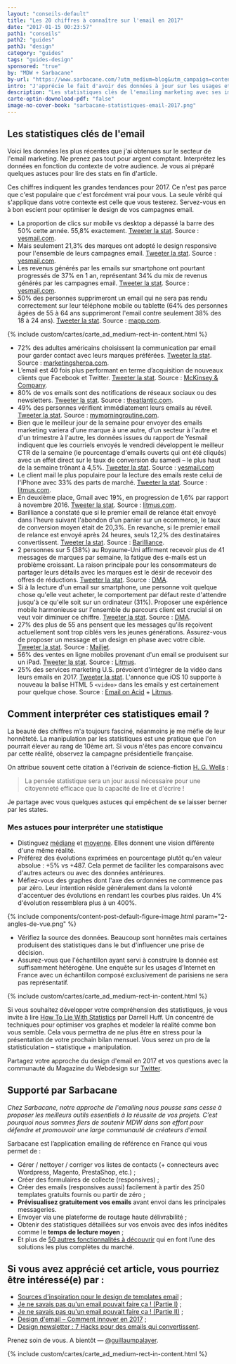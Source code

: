 ```yaml
---
layout: "conseils-default"
title: "Les 20 chiffres à connaître sur l'email en 2017"
date: "2017-01-15 00:23:57"
path1: "conseils"
path2: "guides"
path3: "design"
category: "guides"
tags: "guides-design"
sponsored: "true"
by: "MDW + Sarbacane"
by-url: "https://www.sarbacane.com/?utm_medium=blog&utm_campaign=content&utm_source=magazineduwebdesign"
intro: "J'apprécie le fait d'avoir des données à jour sur les usages et les performances de l'email. Cela permet de prendre des décisions plus judicieuses pour optimiser leur design. Néanmoins, les statistiques sur l'email sont souvent obsolètes. Afin de [designer des templates email](http://www.magazineduwebdesign.com/conseils/guides/design-newsletter-7-hacks-pour-des-emails-qui-convertissent/) plus en phase avec les usages de mon audience, j'ai parcouru une centaine de sources pour disposer des derniers chiffres sur l'email en 2017."
description: "Les statistiques clés de l'emailing marketing avec ses implications sur le design et le développement des templates email."
carte-optin-downoload-pdf: "false"
image-no-cover-book: "sarbacane-statistiques-email-2017.png"
---
```


## Les statistiques clés de l'email

Voici les données les plus récentes que j'ai obtenues sur le secteur de l'email marketing. Ne prenez pas tout pour argent comptant. Interprétez les données en fonction du contexte de votre audience. Je vous ai préparé quelques astuces pour lire des stats en fin d'article.

Ces chiffres indiquent les grandes tendances pour 2017. Ce n'est pas parce que c'est populaire que c'est forcément vrai pour vous. La seule vérité qui s'applique dans votre contexte est celle que vous testerez. Servez-vous en à bon escient pour optimiser le design de vos campagnes email.

- La proportion de clics sur mobile vs desktop a dépassé la barre des 50% cette année. 55,8% exactement. <a class="twitter" href="https://twitter.com/share?url=http://www.magazineduwebdesign.com/conseils/guides/statistiques-email-2017/&text={{ 'La proportion de clics sur mobile vs desktop a dépassé la barre des 55% cette année.' | cgi_escape }}&via=MagDuWebdesign" target="blank">Tweeter la stat</a>. Source : [yesmail.com](http://www.yesmail.com/resources/benchmarks/email-benchmark-report-q3-2016-mind-gap).
- Mais seulement 21,3% des marques ont adopté le design responsive pour l'ensemble de leurs campagnes email. <a class="twitter" href="https://twitter.com/share?url=http://www.magazineduwebdesign.com/conseils/guides/statistiques-email-2017/&text={{ 'Seulement 21,3% des marques ont adopté le design responsive pour l’ensemble de leurs emails.' | cgi_escape }}&via=MagDuWebdesign" target="blank">Tweeter la stat</a>. Source : [yesmail.com](http://www.yesmail.com/resources/benchmarks/email-benchmark-report-q3-2016-mind-gap).
- Les revenus générés par les emails sur smartphone ont pourtant progressés de 37% en 1 an, représentant 34% du mix de revenus générés par les campagnes email. <a class="twitter" href="https://twitter.com/share?url=http://www.magazineduwebdesign.com/conseils/guides/statistiques-email-2017/&text={{ 'Revenus générés par les emails sur mobile : +37% en 1 an.' | cgi_escape }}&via=MagDuWebdesign" target="blank">Tweeter la stat</a>. Source : [yesmail.com](http://www.yesmail.com/resources/benchmarks/email-benchmark-report-q3-2016-mind-gap).
- 50% des personnes supprimeront un email qui ne sera pas rendu correctement sur leur téléphone mobile ou tablette (64% des personnes âgées de 55 à 64 ans supprimeront l'email contre seulement 38% des 18 à 24 ans). <a class="twitter" href="https://twitter.com/share?url=http://www.magazineduwebdesign.com/conseils/guides/statistiques-email-2017/&text={{ '50% des personnes supprimeront un email qui n’aura pas un rendu correct sur mobile.' | cgi_escape }}&via=MagDuWebdesign" target="blank">Tweeter la stat</a>. Source : [mapp.com](https://sslg.teradatadmc.com/ecircle_marketing/imgproxy/cont/716297223/MAPP_2016_INFOGRAPHIC.pdf).

{% include custom/cartes/carte_ad_medium-rect-in-content.html %}

- 72% des adultes américains choisissent la communication par email pour garder contact avec leurs marques préférées. <a class="twitter" href="https://twitter.com/share?url=http://www.magazineduwebdesign.com/conseils/guides/statistiques-email-2017/&text={{ '72% des adultes U.S choisissent l’email pour garder contact avec leurs marques préférées.' | cgi_escape }}&via=MagDuWebdesign" target="blank">Tweeter la stat</a>. Source : [marketingsherpa.com](https://www.marketingsherpa.com/article/case-study/customer-communication-by-channel).
- L’email est 40 fois plus performant en terme d’acquisition de nouveaux clients que Facebook et Twitter. <a class="twitter" href="https://twitter.com/share?url=http://www.magazineduwebdesign.com/conseils/guides/statistiques-email-2017/&text={{ 'L’email est 40 fois plus performant en terme d’acquisition de nouveaux clients que FB & TWTR.' | cgi_escape }}&via=MagDuWebdesign" target="blank">Tweeter la stat</a>. Source : [McKinsey & Company](http://www.mckinsey.com/business-functions/marketing-and-sales/our-insights/why-marketers-should-keep-sending-you-emails).
- 80% de vos emails sont des notifications de réseaux sociaux ou des newsletters. <a class="twitter" href="https://twitter.com/share?url=http://www.magazineduwebdesign.com/conseils/guides/statistiques-email-2017/&text={{ '80% de vos emails sont des notifications de réseaux sociaux ou des newsletters.' | cgi_escape }}&via=MagDuWebdesign" target="blank">Tweeter la stat</a>. Source : [theatlantic.com](http://www.theatlantic.com/technology/archive/2016/01/what-comes-after-email/422625/).
- 49% des personnes vérifient immédiatement leurs emails au réveil. <a class="twitter" href="https://twitter.com/share?url=http://www.magazineduwebdesign.com/conseils/guides/statistiques-email-2017/&text={{ '49% des personnes vérifient immédiatement leurs emails au réveil.' | cgi_escape }}&via=MagDuWebdesign" target="blank">Tweeter la stat</a>. Source : [mymorningroutine.com](http://mymorningroutine.com/statistics/).
- Bien que le meilleur jour de la semaine pour envoyer des emails marketing variera d'une marque à une autre, d'un secteur à l'autre et d'un trimestre à l'autre, les données issues du rapport de Yesmail indiquent que les courriels envoyés le vendredi développent le meilleur CTR de la semaine (le pourcentage d'emails ouverts qui ont été cliqués) avec un effet direct sur le taux de conversion du samedi – le plus haut de la semaine trônant à 4,5%. <a class="twitter" href="https://twitter.com/share?url=http://www.magazineduwebdesign.com/conseils/guides/statistiques-email-2017/&text={{ 'Les emails envoyés le vendredi développent le meilleur CTR de la semaine.' | cgi_escape }}&via=MagDuWebdesign" target="blank">Tweeter la stat</a>. Source : [yesmail.com](http://www.yesmail.com/resources/benchmarks/email-benchmark-report-q3-2016-mind-gap)
- Le client mail le plus populaire pour la lecture des emails reste celui de l'iPhone avec 33% des parts de marché. <a class="twitter" href="https://twitter.com/share?url=http://www.magazineduwebdesign.com/conseils/guides/statistiques-email-2017/&text={{ 'Le client mail le plus populaire pour la lecture des emails reste celui de l’iPhone.' | cgi_escape }}&via=MagDuWebdesign" target="blank">Tweeter la stat</a>. Source : [litmus.com](http://emailclientmarketshare.com/).
- En deuxième place, Gmail avec 19%, en progression de 1,6% par rapport à novembre 2016. <a class="twitter" href="https://twitter.com/share?url=http://www.magazineduwebdesign.com/conseils/guides/statistiques-email-2017/&text={{ 'Gmail est le 2e client email derrière celui de l’iPhone avec 19% des parts de marché.' | cgi_escape }}&via=MagDuWebdesign" target="blank">Tweeter la stat</a>. Source : [litmus.com](http://emailclientmarketshare.com/).
- Barilliance a constaté que si le premier email de relance était envoyé dans l'heure suivant l'abondon d'un panier sur un ecommerce, le taux de conversion moyen était de 20,3%. En revanche, si le premier email de relance est envoyé après 24 heures, seuls 12,2% des destinataires convertissent. <a class="twitter" href="https://twitter.com/share?url=http://www.magazineduwebdesign.com/conseils/guides/statistiques-email-2017/&text={{ 'Tx de conversion moy. de 20% si l’email de relance d’un panier abandonné est envoyé dans l’heure' | cgi_escape }}&via=MagDuWebdesign" target="blank">Tweeter la stat</a>. Source : [Barilliance](https://www.barilliance.com/cart-abandonment-emails-best-practice-benchmark-study/).
- 2 personnes sur 5 (38%) au Royaume-Uni affirment recevoir plus de 41 messages de marques par semaine, la fatigue des e-mails est un problème croissant. La raison principale pour les consommateurs de partager leurs détails avec les marques est le désir de recevoir des offres de réductions. <a class="twitter" href="https://twitter.com/share?url=http://www.magazineduwebdesign.com/conseils/guides/statistiques-email-2017/&text={{ '2 personnes sur 5 au Royaume-Uni affirment recevoir plus de 41 messages de marques par semaine.' | cgi_escape }}&via=MagDuWebdesign" target="blank">Tweeter la stat</a>. Source : [DMA](https://dma.org.uk/uploads/misc/58232e26621ff-consumer-email-tracking-report-2016_58232e266214c.pdf).
- Si à la lecture d'un email sur smartphone, une personne voit quelque chose qu'elle veut acheter, le comportement par défaut reste d'attendre jusqu'à ce qu'elle soit sur un ordinateur (31%). Proposer une expérience mobile harmonieuse sur l'ensemble du parcours client est crucial si on veut voir diminuer ce chiffre. <a class="twitter" href="https://twitter.com/share?url=http://www.magazineduwebdesign.com/conseils/guides/statistiques-email-2017/&text={{ '31% des pers. ayant une volonté d’achat après lecture d’1 email s/ 📱 finaliseront l’achat s/ 💻' | cgi_escape }}&via=MagDuWebdesign" target="blank">Tweeter la stat</a>. Source : [DMA](https://dma.org.uk/uploads/misc/58232e26621ff-consumer-email-tracking-report-2016_58232e266214c.pdf).
- 27% des plus de 55 ans pensent que les messages qu'ils reçoivent actuellement sont trop ciblés vers les jeunes générations. Assurez-vous de proposer un message et un design en phase avec votre cible. <a class="twitter" href="https://twitter.com/share?url=http://www.magazineduwebdesign.com/conseils/guides/statistiques-email-2017/&text={{ '27% des + de 55 ans pensent que les messages qu’ils reçoivent sont trop ciblés vers les jeunes' | cgi_escape }}&via=MagDuWebdesign" target="blank">Tweeter la stat</a>. Source : [Mailjet](https://uk.mailjet.com/blog/email-marketing/marketing-research-report).
- 56% des ventes en ligne mobiles provenant d'un email se produisent sur un iPad. <a class="twitter" href="https://twitter.com/share?url=http://www.magazineduwebdesign.com/conseils/guides/statistiques-email-2017/&text={{ '56% des ventes en ligne mobiles provenant d’un email se produisent sur un iPad.' | cgi_escape }}&via=MagDuWebdesign" target="blank">Tweeter la stat</a>. Source : [Litmus](https://litmus.com/builder/a9f6b31).
- 25% des services marketing U.S. prévoient d'intégrer de la vidéo dans leurs emails en 2017. <a class="twitter" href="https://twitter.com/share?url=http://www.magazineduwebdesign.com/conseils/guides/statistiques-email-2017/&text={{ '25% des services marketing U.S. prévoient d’intégrer de la vidéo dans leurs emails en 2017.' | cgi_escape }}&via=MagDuWebdesign" target="blank">Tweeter la stat</a>. L'annonce que iOS 10 supporte à nouveau la balise HTML 5 `<video>` dans les emails y est certainement pour quelque chose. Source : [Email on Acid](https://www.emailonacid.com/) + [Litmus](https://litmus.com/blog/9-things-you-need-to-know-about-email-in-ios-10).

## Comment interpréter ces statistiques email ?

La beauté des chiffres m'a toujours fasciné, néanmoins je me méfie de leur honnêteté. La manipulation par les statistiques est une pratique que l'on pourrait élever au rang de 10ème art. Si vous n'êtes pas encore convaincu par cette réalité, observez la campagne présidentielle française.

On attribue souvent cette citation à l'écrivain de science-fiction [H. G. Wells](https://g.co/kgs/qGhIAC) :

> La pensée statistique sera un jour aussi nécessaire pour une citoyenneté efficace que la capacité de lire et d'écrire !

Je partage avec vous quelques astuces qui empêchent de se laisser berner par les states.

### Mes astuces pour interpréter une statistique

- Distinguez [médiane](https://fr.wikipedia.org/wiki/M%C3%A9diane_(statistiques)) et [moyenne](https://fr.wikipedia.org/wiki/Moyenne). Elles donnent une vision différente d'une même réalité.
- Préférez des évolutions exprimées en pourcentage plutôt qu'en valeur absolue : +5% vs +487. Cela permet de faciliter les comparaisons avec d'autres acteurs ou avec des données antérieures.
- Méfiez-vous des graphes dont l'axe des ordonnées ne commence pas par zéro. Leur intention réside généralement dans la volonté d'accentuer des évolutions en rendant les courbes plus raides. Un 4% d'évolution ressemblera plus à un 400%.

{% include components/content-post-default-figure-image.html param="2-angles-de-vue.png" %}

- Vérifiez la source des données. Beaucoup sont honnêtes mais certaines produisent des statistiques dans le but d'influencer une prise de décision.
- Assurez-vous que l'échantillon ayant servi à construire la donnée est suffisamment hétérogène. Une enquête sur les usages d'Internet en France avec un échantillon composé exclusivement de parisiens ne sera pas représentatif.

{% include custom/cartes/carte_ad_medium-rect-in-content.html %}

Si vous souhaitez développer votre compréhension des statistiques, je vous invite à lire [How To Lie With Statistics](https://www.amazon.fr/gp/product/0393310728/ref=as_li_tl?ie=UTF8&camp=1642&creative=6746&creativeASIN=0393310728&linkCode=as2&tag=mdw-21) par Darrell Huff. Un concentré de techniques pour optimiser vos graphes et modeler la réalité comme bon vous semble. Cela vous permettra de ne plus être en stress pour la présentation de votre prochain bilan mensuel. Vous serez un pro de la statisticulation – statistique + manipulation.

Partagez votre approche du design d'email en 2017 et vos questions avec la communauté du Magazine du Webdesign sur [Twitter](https://twitter.com/MagDuWebdesign).

## Supporté par Sarbacane

*Chez Sarbacane, notre approche de l'emailing nous pousse sans cesse à proposer les meilleurs outils essentiels à la réussite de vos projets. C’est pourquoi nous sommes fiers de soutenir MDW dans son effort pour défendre et promouvoir une large communauté de créateurs d'email.*

Sarbacane est l’application emailing de référence en France qui vous permet de :

- Gérer / nettoyer / corriger vos listes de contacts (+ connecteurs avec Wordpress, Magento, PrestaShop, etc.) ;
- Créer des formulaires de collecte (responsives) ;
- Créer des emails (responsives aussi) facilement à partir des 250 templates gratuits fournis ou partir de zéro ;
- **Prévisualisez gratuitement vos emails** avant envoi dans les principales messageries.
- Envoyer via une plateforme de routage haute délivrabilité ;
- Obtenir des statistiques détaillées sur vos envois avec des infos inédites comme le **temps de lecture moyen** ;
- Et plus de [50 autres fonctionnalités à découvrir](https://www.sarbacane.com/?utm_medium=blog&utm_campaign=content&utm_source=magazineduwebdesign) qui en font l’une des solutions les plus complètes du marché.


## Si vous avez apprécié cet article, vous pourriez être intéressé(e) par :

-  [Sources d'inspiration pour le design de templates email](http://www.magazineduwebdesign.com/conseils/guides/template-email-exemple-inspiration-design/) ;
-  [Je ne savais pas qu'un email pouvait faire ça ! (Partie I)](http://www.magazineduwebdesign.com/conseils/guides/je-ne-savais-pas-qu-un-email-pouvait-faire-ca-partie-1/) ;
-  [Je ne savais pas qu'un email pouvait faire ça ! (Partie II)](http://www.magazineduwebdesign.com/conseils/guides/je-ne-savais-pas-qu-un-email-pouvait-faire-ca-partie-2/) ;
-  [Design d'email – Comment innover en 2017](http://www.magazineduwebdesign.com/conseils/guides/design-d-email-comment-innover-en-2017/) ;
-  [Design newsletter : 7 Hacks pour des emails qui convertissent](http://www.magazineduwebdesign.com/conseils/guides/design-newsletter-7-hacks-pour-des-emails-qui-convertissent/).

Prenez soin de vous. A bientôt — [@guillaumpalayer](https://twitter.com/guillaumpalayer).

{% include custom/cartes/carte_ad_medium-rect-in-content.html %}
